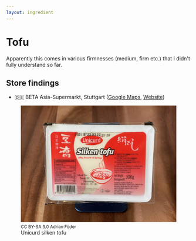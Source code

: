 ```yaml
---
layout: ingredient
---
```


# Tofu

Apparently this comes in various firmnesses (medium, firm etc.) that I didn't fully understand so far.

## Store findings

* 🇩🇪 BETA Asia-Supermarkt, Stuttgart ([Google Maps](https://goo.gl/maps/UwoeLhQNrwrqREye6), [Website](http://www.beta-asia-supermarkt.de/))

<figure>
  <img src="photos/unicurd-silken-tofu.webp" alt="Picture of a package Unicurd silken tofu" />
  <footer><small>CC BY-SA 3.0 Adrian Föder</small></footer>
  <figcaption>Unicurd silken tofu</figcaption>
</figure>
